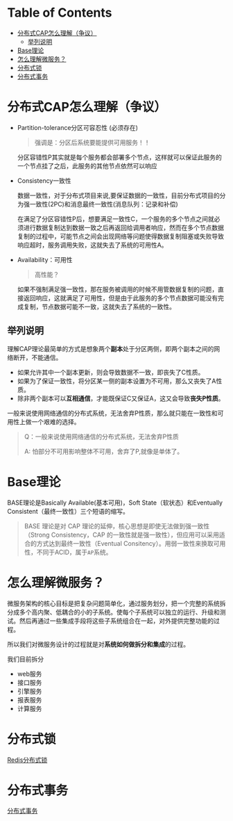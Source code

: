 # Table of Contents

* [分布式CAP怎么理解（争议）](#分布式cap怎么理解争议)
  * [举列说明](#举列说明)
* [Base理论](#base理论)
* [怎么理解微服务？](#怎么理解微服务)
* [分布式锁](#分布式锁)
* [分布式事务](#分布式事务)


# 分布式CAP怎么理解（争议）


+ Partition-tolerance分区可容忍性 (必须存在)

   > 强调是：分区后系统要能提供可用服务！！
   
   分区容错性P其实就是每个服务都会部署多个节点，这样就可以保证此服务的一个节点挂了之后，此服务的其他节点依然可以响应 
   
+ Consistency一致性

  数据一致性，对于分布式项目来说,要保证数据的一致性，目前分布式项目的分为强一致性(2PC)和消息最终一致性(消息队列：记录和补偿)

  

   在满足了分区容错性P后，想要满足一致性C，一个服务的多个节点之间就必须进行数据复制达到数据一致之后再返回给调用者响应，然而在多个节点数据复制的过程中，可能节点之间会出现网络等问题使得数据复制阻塞或失败导致响应超时，服务调用失败，这就失去了系统的可用性A。 

  

+ Availability：可用性

   > 高性能？
   
   如果不强制满足强一致性，那在服务被调用的时候不用管数据复制的问题，直接返回响应，这就满足了可用性，但是由于此服务的多个节点数据可能没有完成复制，节点数据可能不一致，这就失去了系统的一致性。 



## 举列说明



理解CAP理论最简单的方式是想象两个**副本**处于分区两侧，即两个副本之间的网络断开，不能通信。

- 如果允许其中一个副本更新，则会导致数据不一致，即丧失了C性质。
- 如果为了保证一致性，将分区某一侧的副本设置为不可用，那么又丧失了A性质。
- 除非两个副本可以**互相通信**，才能既保证C又保证A，这又会导致**丧失P性质**。

一般来说使用网络通信的分布式系统，无法舍弃P性质，那么就只能在一致性和可用性上做一个艰难的选择。

> Q：一般来说使用网络通信的分布式系统，无法舍弃P性质
>
> A: 怕部分不可用影响整体不可用，舍弃了P,就像是单体了。






# Base理论

BASE理论是Basically Available(基本可用)，Soft State（软状态）和Eventually Consistent（最终一致性）三个短语的缩写。

> BASE 理论是对 CAP 理论的延伸，核心思想是即使无法做到强一致性（Strong Consistency，CAP 的一致性就是强一致性），但应用可以采用适合的方式达到最终一致性（Eventual Consitency）。用弱一致性来换取可用性，不同于ACID，属于`AP`系统。



# 怎么理解微服务？

 微服务架构的核心目标是把复杂问题简单化，通过服务划分，把一个完整的系统拆分成多个高内聚、低耦合的小的子系统。使每个子系统可以独立的运行、升级和测试。然后再通过一些集成手段将这些子系统组合在一起，对外提供完整功能的过程。

所以我们对微服务设计的过程就是对**系统如何做拆分和集成**的过程。 



我们目前拆分

+ web服务
+ 接口服务
+ 引擎服务
+ 报表服务
+ 计算服务



# 分布式锁

[Redis分布式锁](../学习/G.数据库/Redis/Redis分布式锁.md)

# 分布式事务

[分布式事务](../学习/I.分布式/分布式事务.md)
